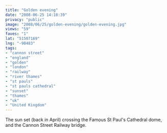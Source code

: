 ```yaml
---
title: "Golden evening"
date: "2008-06-25 14:18:39"
privacy: "public"
image: "2008/06/25/golden-evening/golden-evening.jpg"
views: "59"
faves: "1"
lat: "51507169"
lng: "-90483"
tags:
- "cannon street"
- "england"
- "golden"
- "london"
- "railway"
- "river thames"
- "st pauls"
- "st pauls cathedral"
- "sunset"
- "thames"
- "uk"
- "United Kingdom"
---
```

The sun set (back in April) crossing the Famous St Paul's Cathedral dome, and the Cannon Street Railway bridge.<a href="/photos/2008/06/25/golden-evening"></a>
